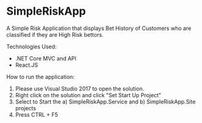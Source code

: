 # SimpleRiskApp
A Simple Risk Application that displays Bet History of Customers who are classified if they are High Risk bettors.


Technologies Used:

- .NET Core MVC and API
- React.JS

How to run the application:

1. Please use Visual Studio 2017 to open the solution.
2. Right click on the solution and click "Set Start Up Project"
3. Select to Start the a) SimpleRiskApp.Service and b) SimpleRiskApp.Site projects
4. Press CTRL + F5
